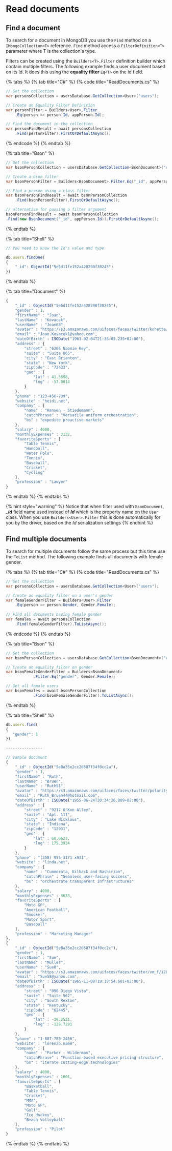 # Read documents

## Find a document

To search for a document in MongoDB you use the `Find` method on a `IMongoCollection<T>` reference. `Find` method access a `FilterDefinition<T>` parameter where T is the collection's type. 

Filters can be created using the `Builders<T>.Filter` definition builder which contain multiple filters. The following example finds a user document based on its Id. It does this using the **equality filter** `Eq<T>` on the id field.

{% tabs %}
{% tab title="C\#" %}
{% code title="ReadDocuments.cs" %}
```csharp
// Get the collection
var personsCollection = usersDatabase.GetCollection<User>("users");

// Create an Equality Filter Definition
var personFilter = Builders<User>.Filter
    .Eq(person => person.Id, appPerson.Id);

// Find the document in the collection    
var personFindResult = await personsCollection
    .Find(personFilter).FirstOrDefaultAsync();
```
{% endcode %}
{% endtab %}

{% tab title="Bson" %}
```csharp
// Get the collection
var bsonPersonCollection = usersDatabase.GetCollection<BsonDocument>("users");

// Create a bson filter
var bsonPersonFilter = Builders<BsonDocument>.Filter.Eq("_id", appPerson.Id);

// Find a person using a class filter
var bsonPersonFindResult = await bsonPersonCollection
    .Find(bsonPersonFilter).FirstOrDefaultAsync();

// alternative for passing a filter argument
bsonPersonFindResult = await bsonPersonCollection
.Find(new BsonDocument("_id", appPerson.Id)).FirstOrDefaultAsync();
```
{% endtab %}

{% tab title="Shell" %}
```javascript
// You need to know the Id's value and type

db.users.findOne(
{
    "_id": ObjectId("5e5d11fe152a428290f30245")
})
```
{% endtab %}

{% tab title="Document" %}
```javascript
{
	"_id" : ObjectId("5e5d11fe152a428290f30245"),
	"gender" : 1,
	"firstName" : "Joan",
	"lastName" : "Kovacek",
	"userName" : "Joan68",
	"avatar" : "https://s3.amazonaws.com/uifaces/faces/twitter/kohette/128.jpg",
	"email" : "Joan.Kovacek1@yahoo.com",
	"dateOfBirth" : ISODate("1961-02-04T21:38:05.235+02:00"),
	"address" : {
		"street" : "6266 Naomie Key",
		"suite" : "Suite 865",
		"city" : "East Brianton",
		"state" : "New York",
		"zipCode" : "72433",
		"geo" : {
			"lat" : 41.3698,
			"lng" : -57.0814
		}
	},
	"phone" : "123-456-789",
	"website" : "heidi.net",
	"company" : {
		"name" : "Hansen - Stiedemann",
		"catchPhrase" : "Versatile uniform orchestration",
		"bs" : "expedite proactive markets"
	},
	"salary" : 4000,
	"monthlyExpenses" : 3132,
	"favoriteSports" : [
		"Table Tennis",
		"Handball",
		"Water Polo",
		"Tennis",
		"Baseball",
		"Cricket",
		"Cycling"
	],
	"profession" : "Lawyer"
}
```
{% endtab %}
{% endtabs %}

{% hint style="warning" %}
 Notice that when filter used with `BsonDocument`, _**\_id**_  field name used instead of _**Id**_ which is the property name on the `User` class. When you use `Builders<User>.Filter` this is done automatically for you by the driver, based on the _Id_ serialization settings
{% endhint %}

## Find multiple documents

To search for multiple documents follow the same process but this time use the `ToList` method. The following example finds all documents with female gender.

{% tabs %}
{% tab title="C\#" %}
{% code title="ReadDocuments.cs" %}
```csharp
// Get the collection
var personsCollection = usersDatabase.GetCollection<User>("users");

// Create an equality filter on a user's gender
var femaleGenderFilter = Builders<User>.Filter
    .Eq(person => person.Gender, Gender.Female);
    
// Find all documents having female gender
var females = await personsCollection
    .Find(femaleGenderFilter).ToListAsync();
```
{% endcode %}
{% endtab %}

{% tab title="Bson" %}
```csharp
// Get the collection
var bsonPersonCollection = usersDatabase.GetCollection<BsonDocument>("users");

// Create an equality filter on gender
var bsonFemaleGenderFilter = Builders<BsonDocument>
            .Filter.Eq("gender", Gender.Female);

// Get all female users
var bsonFemales = await bsonPersonCollection
            .Find(bsonFemaleGenderFilter).ToListAsync();
```
{% endtab %}

{% tab title="Shell" %}
```javascript
db.users.find(
{
   "gender": 1
})

----------------

// sample document
{
	"_id" : ObjectId("5e8a35e2cc20587f34f0cc2a"),
	"gender" : 1,
	"firstName" : "Ruth",
	"lastName" : "Bruen",
	"userName" : "Ruth51",
	"avatar" : "https://s3.amazonaws.com/uifaces/faces/twitter/polarity/128.jpg",
	"email" : "Ruth_Bruen44@hotmail.com",
	"dateOfBirth" : ISODate("1955-06-24T20:34:26.809+02:00"),
	"address" : {
		"street" : "9217 O'Kon Alley",
		"suite" : "Apt. 111",
		"city" : "Lake Nicklaus",
		"state" : "Indiana",
		"zipCode" : "12931",
		"geo" : {
			"lat" : 60.0623,
			"lng" : 175.3924
		}
	},
	"phone" : "(358) 955-3171 x931",
	"website" : "linda.net",
	"company" : {
		"name" : "Cummerata, Kilback and Bashirian",
		"catchPhrase" : "Seamless user-facing success",
		"bs" : "orchestrate transparent infrastructures"
	},
	"salary" : 4000,
	"monthlyExpenses" : 3633,
	"favoriteSports" : [
		"Moto GP",
		"American Football",
		"Snooker",
		"Motor Sport",
		"Baseball"
	],
	"profession" : "Marketing Manager"
},
{
	"_id" : ObjectId("5e8a35e2cc20587f34f0cc2c"),
	"gender" : 1,
	"firstName" : "Sue",
	"lastName" : "Muller",
	"userName" : "Sue0",
	"avatar" : "https://s3.amazonaws.com/uifaces/faces/twitter/vm_f/128.jpg",
	"email" : "Sue58@yahoo.com",
	"dateOfBirth" : ISODate("1965-11-08T19:19:54.681+02:00"),
	"address" : {
		"street" : "090 Diego Vista",
		"suite" : "Suite 562",
		"city" : "South Rexton",
		"state" : "Kentucky",
		"zipCode" : "62445",
		"geo" : {
			"lat" : -19.2521,
			"lng" : -129.7291
		}
	},
	"phone" : "1-887-789-2466",
	"website" : "lorenzo.name",
	"company" : {
		"name" : "Parker - Wilderman",
		"catchPhrase" : "Function-based executive pricing structure",
		"bs" : "iterate cutting-edge technologies"
	},
	"salary" : 4000,
	"monthlyExpenses" : 1601,
	"favoriteSports" : [
		"Basketball",
		"Table Tennis",
		"Cricket",
		"MMA",
		"Moto GP",
		"Golf",
		"Ice Hockey",
		"Beach Volleyball"
	],
	"profession" : "Pilot"
}
```
{% endtab %}
{% endtabs %}



